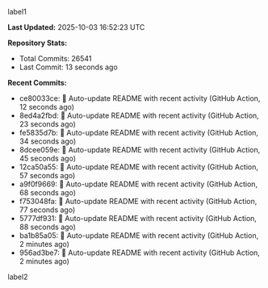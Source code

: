 
label1 
<!-- ACTIVITY_START -->
**Last Updated:** 2025-10-03 16:52:23 UTC

**Repository Stats:**
- Total Commits: 26541
- Last Commit: 13 seconds ago

**Recent Commits:**
- ce80033ce: 🤖 Auto-update README with recent activity (GitHub Action, 12 seconds ago)
- 8ed4a2fbd: 🤖 Auto-update README with recent activity (GitHub Action, 23 seconds ago)
- fe5835d7b: 🤖 Auto-update README with recent activity (GitHub Action, 34 seconds ago)
- 8dcee059e: 🤖 Auto-update README with recent activity (GitHub Action, 45 seconds ago)
- 12ca50a55: 🤖 Auto-update README with recent activity (GitHub Action, 57 seconds ago)
- a9f0f9669: 🤖 Auto-update README with recent activity (GitHub Action, 68 seconds ago)
- f753048fa: 🤖 Auto-update README with recent activity (GitHub Action, 77 seconds ago)
- 5777df931: 🤖 Auto-update README with recent activity (GitHub Action, 88 seconds ago)
- ba1b85a05: 🤖 Auto-update README with recent activity (GitHub Action, 2 minutes ago)
- 956ad3be7: 🤖 Auto-update README with recent activity (GitHub Action, 2 minutes ago)
<!-- ACTIVITY_END -->

label2
